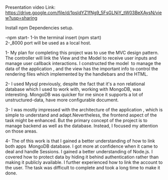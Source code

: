Presentation video Link: https://drive.google.com/file/d/1psIdYZ1fNg9_5FsGLNjY_tW03BeXAysN/view?usp=sharing 

Install npm
Dependencies setup.

-npm start-
1-In the terminal insert (npm start)  
2-_8000 port will be used as a local host.



1- My plan for completing this project was to use the MVC design pattern.
The controller will link the View and the Model to receive user inputs and manage user callback interactions.
I constructed the model  to manage the data of the application , and the view has the important info to control the rendering files which implemented by the handlebars and the HTML.

2- I used Mysql previously, despite the fact that it's a non relational database which I used to work with, working with MongoDB, was interesting.
MongoDB was quicker for me since it supports a lot of unstructured-data, have more configurable document.


3- I was mostly impressed with the architecture of the application , which is simple to understand and adapt.Nevertheless, the frontend aspect of the task might be enhanced. But the primary concept of the project is to manage backend as well as the database. Instead, I focused my attention on those areas.

4- The of this work is that I gained a better understanding of how to link both apps  MongoDB database. I got more at confidence when it came to deal and handle Sessions.
I gained a better understanding of Node.js. I covered how to protect data by hiding it behind authentication rather than making it publicly available. I further experienced how to link the account to the user. The task was difficult to complete and took a long time to make it done.
